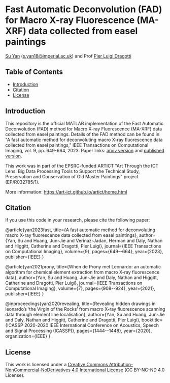 # Fast Automatic Deconvolution (FAD) for Macro X-ray Fluorescence (MA-XRF) data collected from easel paintings

[Su Yan](https://profiles.imperial.ac.uk/s.yan18) ([s.yan18@imperial.ac.uk](mailto:s.yan18@imperial.ac.uk)) and Prof [Pier Luigi Dragotti](https://www.commsp.ee.ic.ac.uk/%7Epld/)

## Table of Contents

- [Introduction](#introduction)
- [Citation](#citation)
- [License](#license)

## Introduction

This repository is the official MATLAB implementation of the Fast Automatic Deconvolution (FAD) method for Macro X-ray Fluorescence (MA-XRF) data collected from easel paintings. Details of the FAD method can be found in "A fast automatic method for deconvoluting macro X-ray fluorescence data collected from easel paintings," IEEE Transactions on Computational Imaging, vol. 9, pp. 649-664, 2023. Paper links: [arxiv version](https://arxiv.org/abs/2210.17496) and [published version](https://ieeexplore.ieee.org/document/10158498).



This work was in part of the EPSRC-funded ARTICT "Art Through the ICT Lens: Big Data Processing Tools to Support the Technical Study, Preservation and Conservation of Old Master Paintings" project (EP/R032785/1). 

More information: https://art-ict.github.io/artict/home.html

## Citation

If you use this code in your research, please cite the following paper:

@article{yan2023fast,
title={A fast automatic method for deconvoluting macro X-ray fluorescence data collected from easel paintings},
author={Yan, Su and Huang, Jun-Jie and Verinaz-Jadan, Herman and Daly, Nathan and Higgitt, Catherine and Dragotti, Pier Luigi},
journal={IEEE Transactions on Computational Imaging},
volume={9},
pages={649--664},
year={2023},
publisher={IEEE}
}

@article{yan2021prony,
  title={When de Prony met Leonardo: an automatic algorithm for chemical element extraction from macro X-ray fluorescence data},
  author={Yan, Su and Huang, Jun-Jie and Daly, Nathan and Higgitt, Catherine and Dragotti, Pier Luigi},
  journal={IEEE Transactions on Computational Imaging},
  volume={7},
  pages={908--924},
  year={2021},
  publisher={IEEE}
}

@inproceedings{yan2020revealing,
  title={Revealing hidden drawings in leonardo’s ‘the Virgin of the Rocks’ from macro X-ray fluorescence scanning data through element line localisation},
  author={Yan, Su and Huang, Jun-Jie and Daly, Nathan and Higgitt, Catherine and Dragotti, Pier Luigi},
  booktitle={ICASSP 2020-2020 IEEE International Conference on Acoustics, Speech and Signal Processing (ICASSP)},
  pages={1444--1448},
  year={2020},
  organization={IEEE}
}

## License

This work is licensed under a [Creative Commons Attribution-NonCommercial-NoDerivatives 4.0 International License](https://creativecommons.org/licenses/by-nc-nd/4.0/) (CC BY-NC-ND 4.0 License).
